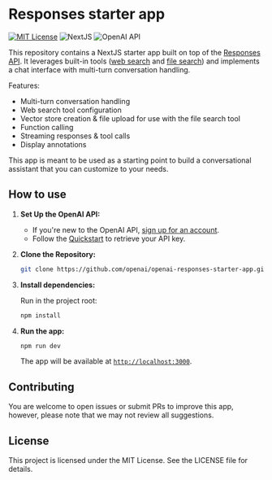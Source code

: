 # Responses starter app

[![MIT License](https://img.shields.io/badge/License-MIT-green.svg)](LICENSE)
![NextJS](https://img.shields.io/badge/Built_with-NextJS-blue)
![OpenAI API](https://img.shields.io/badge/Powered_by-OpenAI_API-orange)

This repository contains a NextJS starter app built on top of the [Responses API](https://platform.openai.com/docs/api-reference/responses).
It leverages built-in tools ([web search](https://platform.openai.com/docs/guides/tools-web-search?api-mode=responses) and [file search](https://platform.openai.com/docs/guides/tools-file-search)) and implements a chat interface with multi-turn conversation handling.

Features:

- Multi-turn conversation handling
- Web search tool configuration
- Vector store creation & file upload for use with the file search tool
- Function calling
- Streaming responses & tool calls
- Display annotations

This app is meant to be used as a starting point to build a conversational assistant that you can customize to your needs.

## How to use

1. **Set Up the OpenAI API:**

   - If you're new to the OpenAI API, [sign up for an account](https://platform.openai.com/signup).
   - Follow the [Quickstart](https://platform.openai.com/docs/quickstart) to retrieve your API key.

2. **Clone the Repository:**

   ```bash
   git clone https://github.com/openai/openai-responses-starter-app.git
   ```

3. **Install dependencies:**

   Run in the project root:

   ```bash
   npm install
   ```

4. **Run the app:**

   ```bash
   npm run dev
   ```

   The app will be available at [`http://localhost:3000`](http://localhost:3000).

## Contributing

You are welcome to open issues or submit PRs to improve this app, however, please note that we may not review all suggestions.

## License

This project is licensed under the MIT License. See the LICENSE file for details.
